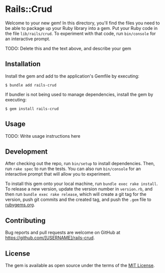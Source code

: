 # Rails::Crud

Welcome to your new gem! In this directory, you'll find the files you need to be able to package up your Ruby library into a gem. Put your Ruby code in the file `lib/rails/crud`. To experiment with that code, run `bin/console` for an interactive prompt.

TODO: Delete this and the text above, and describe your gem

## Installation

Install the gem and add to the application's Gemfile by executing:

    $ bundle add rails-crud

If bundler is not being used to manage dependencies, install the gem by executing:

    $ gem install rails-crud

## Usage

TODO: Write usage instructions here

## Development

After checking out the repo, run `bin/setup` to install dependencies. Then, run `rake spec` to run the tests. You can also run `bin/console` for an interactive prompt that will allow you to experiment.

To install this gem onto your local machine, run `bundle exec rake install`. To release a new version, update the version number in `version.rb`, and then run `bundle exec rake release`, which will create a git tag for the version, push git commits and the created tag, and push the `.gem` file to [rubygems.org](https://rubygems.org).

## Contributing

Bug reports and pull requests are welcome on GitHub at https://github.com/[USERNAME]/rails-crud.

## License

The gem is available as open source under the terms of the [MIT License](https://opensource.org/licenses/MIT).
